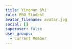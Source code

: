 ```yaml
---
title: Yingnan Shi
role: PhD Student
avatar_filename: avatar.jpg
social: []
superuser: false
user_groups:
  - Current Member
---
```

